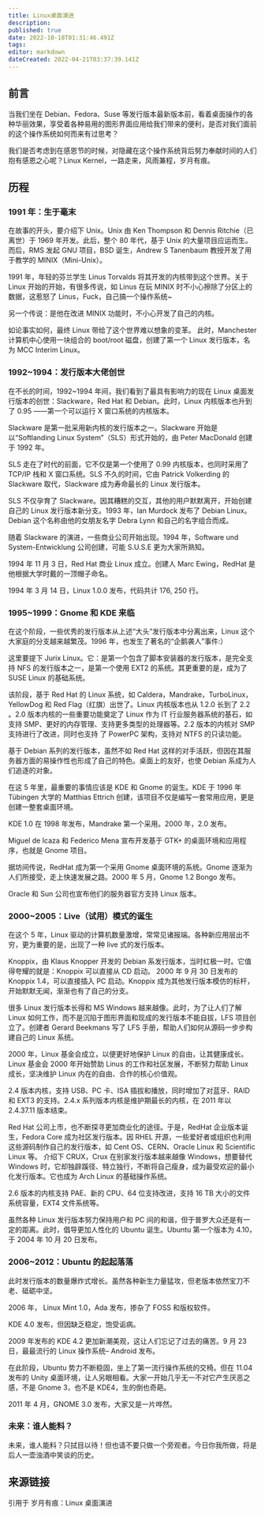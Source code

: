 ```yaml
---
title: Linux桌面演进
description: 
published: true
date: 2022-10-18T01:31:46.491Z
tags: 
editor: markdown
dateCreated: 2022-04-21T03:37:39.141Z
---
```


## 前言

当我们坐在 Debian、Fedora、Suse 等发行版本最新版本前，看着桌面操作的各种华丽效果，享受着各种易用的图形界面应用给我们带来的便利，是否对我们面前的这个操作系统如何而来有过思考？

我们是否考虑到在感恩节的时候，对隐藏在这个操作系统背后努力奉献时间的人们抱有感恩之心呢？Linux Kernel，一路走来，风雨兼程，岁月有痕。


## 历程

### 1991 年：生于毫末

在故事的开头，要介绍下 Unix。Unix 由 Ken Thompson 和 Dennis Ritchie（已离世）于 1969 年开发。此后，整个 80 年代，基于 Unix 的大量项目应运而生。而后，RMS 发起 GNU 项目，BSD 诞生，Andrew S Tanenbaum 教授开发了用于教学的 MINIX（Mini-Unix）。

1991 年，年轻的芬兰学生 Linus Torvalds 将其开发的内核带到这个世界。关于 Linux 开始的开始，有很多传说，如 Linus 在玩 MINIX 时不小心擦除了分区上的数据，这惹怒了 Linus，Fuck，自己搞一个操作系统~

另一个传说：是他在改进 MINIX 功能时，不小心开发了自己的内核。

如论事实如何，最终 Linux 带给了这个世界难以想象的变革。 此时，Manchester 计算机中心使用一块组合的 boot/root 磁盘，创建了第一个 Linux 发行版本，名为 MCC Interim Linux。

### 1992~1994：发行版本大佬创世


在不长的时间，1992~1994 年间，我们看到了最具有影响力的现在 Linux 桌面发行版本的创世：Slackware，Red Hat 和 Debian。此时，Linux 内核版本也升到了 0.95 ——第一个可以运行 X 窗口系统的内核版本。

Slackware 是第一批采用新内核的发行版本之一。Slackware 开始是以“Softlanding Linux System”（SLS）形式开始的，由 Peter MacDonald 创建于 1992 年。

SLS 走在了时代的前面，它不仅是第一个使用了 0.99 内核版本，也同时采用了 TCP/IP 栈和 X 窗口系统。SLS 不久的时间，它由 Patrick Volkerding 的 Slackware 取代，Slackware 成为寿命最长的 Linux 发行版本。

SLS 不仅孕育了 Slackware。因其糟糕的交互，其他的用户默默离开，开始创建自己的 Linux 发行版本新分支。1993 年，lan Murdock 发布了 Debian Linux。Debian 这个名称由他的女朋友名字 Debra Lynn 和自己的名字组合而成。

随着 Slackware 的演进，一些商业公司开始出现。1994 年，Software und System-Entwicklung 公司创建，可能 S.U.S.E 更为大家所熟知。

1994 年 11 月 3 日，Red Hat 商业 Linux 成立。创建人 Marc Ewing，RedHat 是他根据大学时戴的一顶帽子命名。

1994 年 3 月 14 日，Linux 1.0.0 发布，代码共计 176, 250 行。



### 1995~1999：Gnome 和 KDE 来临

在这个阶段，一些优秀的发行版本从上述“大头”发行版本中分离出来，Linux 这个大家庭的分支越来越繁茂。1996 年，也发生了著名的“企鹅袭人”事件:）


这里要提下 Jurix Linux。它：是第一个包含了脚本安装器的发行版本，是完全支持 NFS 的发行版本之一，是第一个使用 EXT2 的系统。其更重要的是，成为了 SUSE Linux 的基础系统。

该阶段，基于 Red Hat 的 Linux 系统，如 Caldera，Mandrake，TurboLinux，YellowDog 和 Red Flag（红旗）出世了。Linux 内核版本也从 1.2.0 长到了 2.2 。2.0 版本内核的一些重要功能奠定了 Linux 作为 IT 行业服务器系统的基石，如支持 SMP、更好的内存管理、支持更多类型的处理器等。2.2 版本的内核对 SMP 支持进行了改进，同时也支持 了 PowerPC 架构，支持对 NTFS 的只读功能。

基于 Debian 系列的发行版本，虽然不如 Red Hat 这样的对手活跃，但因在其服务器方面的易操作性也形成了自己的特色。桌面上的友好，也使 Debian 系成为人们追逐的对象。

在这 5 年里，最重要的事情应该是 KDE 和 Gnome 的诞生。KDE 于 1996 年 Tübingen 大学的 Matthias Ettrich 创建，该项目不仅是编写一套常用应用，更是创建一整套桌面环境。

KDE 1.0 在 1998 年发布，Mandrake 第一个采用。2000 年，2.0 发布。

Miguel de Icaza 和 Federico Mena 宣布开发基于 GTK+ 的桌面环境和应用程序，也就是 Gnome 项目。

据坊间传说，RedHat 成为第一个采用 Gnome 桌面环境的系统。Gnome 逐渐为人们所接受，走上快速发展之路。2000 年 5 月，Gnome 1.2 Bongo 发布。


Oracle 和 Sun 公司也宣布他们的服务器官方支持 Linux 版本。

### 2000~2005：Live（试用）模式的诞生

在这个 5 年，Linux 驱动的计算机数量激增，常常见诸报端。各种新应用层出不穷，更为重要的是，出现了一种 live 式的发行版本。

Knoppix，由 Klaus Knopper 开发的 Debian 系发行版本，当时红极一时。它值得夸耀的就是：Knoppix 可以直接从 CD 启动。 2000 年 9 月 30 日发布的 Knoppix 1.4，可以直接插入 PC 启动。Knoppix 成为其他发行版本模仿的标杆，开始默默无闻，渐渐也有了自己的分支。

很多 Linux 发行版本长得和 MS Windows 越来越像。此时，为了让人们了解 Linux 如何工作，而不是沉陷于图形界面和现成的发行版本不能自拔，LFS 项目创立了。创建者 Gerard Beekmans 写了 LFS 手册，帮助人们如何从源码一步步构建自己的 Linux 系统。

2000 年，Linux 基金会成立，以便更好地保护 Linux 的自由，让其健康成长。Linux 基金会 2000 年开始赞助 Linus 的工作和社区发展，不断努力帮助 Linux 成长，坚决维护 Linux 内在的自由、合作的核心价值观。

2.4 版本内核，支持 USB、PC 卡、ISA 插拔和播放，同时增加了对蓝牙、RAID 和 EXT3 的支持。2.4.x 系列版本内核是维护期最长的内核，在 2011 年以 2.4.37.11 版本结束。

Red Hat 公司上市，也不断探寻更加商业化的途径。于是，RedHat 企业版本诞生，Fedora Core 成为社区发行版本。因 RHEL 开源，一些爱好者或组织也利用这些源码制作自己的发行版本，如 Cent OS、CERN、Oracle Linux 和 Scientific Linux 等。 介绍下 CRUX，Crux 在别家发行版本越来越像 Windows，想要替代 Windows 时，它却独辟蹊径、特立独行，不断将自己瘦身，成为最受欢迎的最小化发行版本。它也成为 Arch Linux 的基础操作系统。

2.6 版本的内核支持 PAE、新的 CPU、64 位支持改进，支持 16 TB 大小的文件系统容量，EXT4 文件系统等。

虽然各种 Linux 发行版本努力保持用户和 PC 间的和谐，但于普罗大众还是有一定的距离。此时，倡导更加人性化的 Ubuntu 诞生。Ubuntu 第一个版本为 4.10，于 2004 年 10 月 20 日发布。

### 2006~2012：Ubuntu 的起起落落

此时发行版本的数量爆炸式增长。虽然各种新生力量猛攻，但老版本依然宝刀不老、砥砺中坚。

2006 年， Linux Mint 1.0，Ada 发布，掺杂了 FOSS 和版权软件。

KDE 4.0 发布，但因缺乏稳定，饱受诟病。

2009 年发布的 KDE 4.2 更加新潮美观，这让人们忘记了过去的痛苦。9 月 23 日，最最流行的 Linux 操作系统– Android 发布。

在此阶段，Ubuntu 势力不断稳固，坐上了第一流行操作系统的交椅。但在 11.04 发布的 Unity 桌面环境，让人另眼相看。大家一开始几乎无一不对它产生厌恶之感，不是 Gnome 3，也不是 KDE4，生的倒也奇葩。

2011 年 4 月，GNOME 3.0 发布，大家又是一片哗然。

### 未来：谁人能料？

未来，谁人能料？只拭目以待！但也请不要只做一个旁观者。今日你我所做，将是后人一壶浊酒中笑谈的历史。

## 来源链接

引用于 岁月有痕：Linux 桌面演进 

